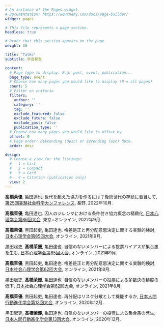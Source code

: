 ```yaml
---
# An instance of the Pages widget.
# Documentation: https://wowchemy.com/docs/page-builder/
widget: pages

# This file represents a page section.
headless: true

# Order that this section appears on the page.
weight: 30

title: 'Talks'
subtitle: 学会発表

content:
  # Page type to display. E.g. post, event, publication...
  page_type: event
  # Choose how many pages you would like to display (0 = all pages)
  count: 5
  # Filter on criteria
  filters:
    author: ''
    category: ''
    tag: ''
    exclude_featured: false
    exclude_future: false
    exclude_past: false
    publication_type: ''
  # Choose how many pages you would like to offset by
  offset: 0
  # Page order: descending (desc) or ascending (asc) date.
  order: desc

design:
  # Choose a view for the listings:
  #   1 = List
  #   2 = Compact
  #   3 = Card
  #   4 = Citation (publication only)
  view: 2
---
```

**髙橋茉優**, 亀田達也. 世代を超えた協力を作るには？後続世代の存続に着目して, [第25回実験社会科学カンファレンス](https://sites.google.com/view/expss2022), 長野, 2022年10月.
<br/>

**髙橋茉優**, 亀田達也. 囚人のジレンマにおける条件付き協力概念の精緻化, [日本心理学会第86回大会](https://confit.atlas.jp/guide/event/jpa2022/top?lang=ja), 東京+オンライン, 2022年9月.
<br/>

**髙橋茉優**, 黒田起吏, 亀田達也. 格差是正と再分配意思決定に関する実験的検討, [日本心理学会第85回大会](https://confit.atlas.jp/guide/event/jpa2021/top?lang=ja), オンライン, 2021年9月.
<br/>

黒田起吏, **髙橋茉優**, 亀田達也. 自信のないメンバーによる投票バイアスが集合愚を生む, [日本心理学会第85回大会](https://confit.atlas.jp/guide/event/jpa2021/top?lang=ja), オンライン, 2021年9月.
<br/>

**髙橋茉優**, 黒田起吏, 亀田達也. 格差是正と再分配意思決定に関する実験的検討, [日本社会心理学会第62回大会](https://www.socialpsychology.jp/conf2021/), オンライン, 2021年8月.
<br/>

黒田起吏, **髙橋茉優**, 亀田達也. 自信のないメンバーの投票による多数決の精度の低下, [日本社会心理学会第62回大会](https://www.socialpsychology.jp/conf2021/), オンライン, 2021年8月.
<br/>

**髙橋茉優**, 黒田起吏, 亀田達也. 再分配はリスク分散として機能するか, [日本人間行動進化学会第13回大会](https://sites.google.com/view/hbes-j2020fukuoka/), オンライン, 2020年12月.
<br/>

黒田起吏, **髙橋茉優**, 亀田達也. 自信のないメンバーの投票による集合愚の発生, [日本人間行動進化学会第13回大会](https://sites.google.com/view/hbes-j2020fukuoka/), オンライン, 2020年12月.
